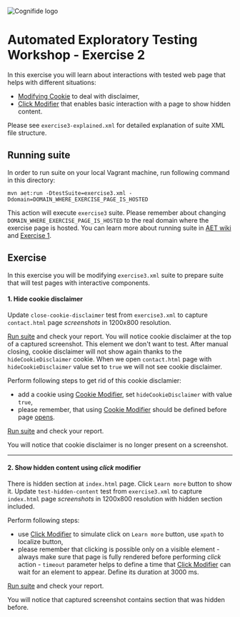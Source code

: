 ![Cognifide logo](http://cognifide.github.io/images/cognifide-logo.png)

# Automated Exploratory Testing Workshop - Exercise 2

In this exercise you will learn about interactions with tested web page that helps with different situations:

* [Modifying Cookie](https://github.com/Cognifide/aet/wiki/CookieModifier) to deal with disclaimer,
* [Click Modifier](https://github.com/Cognifide/aet/wiki/ClickModifier) that enables basic interaction with a page to show hidden content.

Please see `exercise3-explained.xml` for detailed explanation of suite XML file structure.

## Running suite
In order to run suite on your local Vagrant machine, run following command in this directory:

`mvn aet:run -DtestSuite=exercise3.xml -Ddomain=DOMAIN_WHERE_EXERCISE_PAGE_IS_HOSTED`

This action will execute `exercise3` suite. 
Please remember about changing `DOMAIN_WHERE_EXERCISE_PAGE_IS_HOSTED` to the real domain where the exercise page is hosted.
You can learn more about running suite in [AET wiki](https://github.com/Cognifide/aet/wiki/RunningSuite) and [Exercise 1](../exercise_1#running-suite).

## Exercise
In this exercise you will be modifying `exercise3.xml` suite to prepare suite that will test pages with interactive components.

#### 1. Hide cookie disclaimer
Update `close-cookie-disclaimer` test from `exercise3.xml` to capture `contact.html` page *screenshots* in 1200x800 resolution.

[Run suite](#running-suite) and check your report. You will notice cookie disclaimer at the top of a captured screenshot. This element we don't want to test.
After manual closing, cookie disclaimer will not show again thanks to the `hideCookieDisclaimer` cookie. 
When we open `contact.html` page with `hideCookieDisclaimer` value set to `true` we will not see cookie disclaimer.

Perform following steps to get rid of this cookie disclamier:
   * add a cookie using [Cookie Modifier](https://github.com/Cognifide/aet/wiki/CookieModifier), set `hideCookieDisclaimer` with value `true`,
   * please remember, that using [Cookie Modifier](https://github.com/Cognifide/aet/wiki/CookieModifier) should be defined before page [opens](https://github.com/Cognifide/aet/wiki/Open).

[Run suite](#running-suite) and check your report.

You will notice that cookie disclaimer is no longer present on a screenshot.

------

#### 2. Show hidden content using *click* modifier
There is hidden section at `index.html` page. Click `Learn more` button to show it.
Update `test-hidden-content` test from `exercise3.xml` to capture `index.html` page *screenshots* in 1200x800 resolution with hidden section included.

Perform following steps:
   * use [Click Modifier](https://github.com/Cognifide/aet/wiki/ClickModifier) to simulate click on `Learn more` button, use `xpath` to localize button,
   * please remember that clicking is possible only on a visible element - always make sure that page is fully rendered before 
   performing *click* action - `timeout` parameter helps to define a time that [Click Modifier](https://github.com/Cognifide/aet/wiki/ClickModifier) can wait for an element to appear.
    Define its duration at 3000 ms.
   
[Run suite](#running-suite) and check your report.

You will notice that captured screenshot contains section that was hidden before.